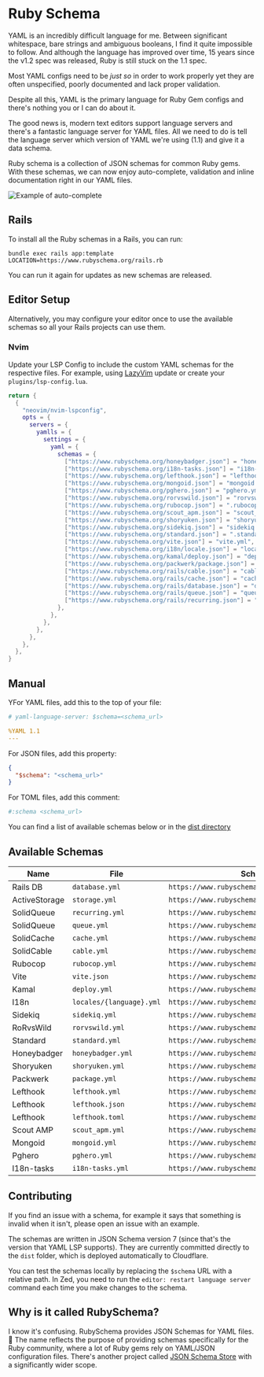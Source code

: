# Ruby Schema

YAML is an incredibly difficult language for me. Between significant whitespace, bare strings and ambiguous booleans, I find it quite impossible to follow. And although the language has improved over time, 15 years since the v1.2 spec was released, Ruby is still stuck on the 1.1 spec.

Most YAML configs need to be _just so_ in order to work properly yet they are often unspecified, poorly documented and lack proper validation.

Despite all this, YAML is the primary language for Ruby Gem configs and there's nothing you or I can do about it.

The good news is, modern text editors support language servers and there's a fantastic language server for YAML files. All we need to do is tell the language server which version of YAML we're using (1.1) and give it a data schema.

Ruby schema is a collection of JSON schemas for common Ruby gems. With these schemas, we can now enjoy auto-complete, validation and inline documentation right in our YAML files.

![Example of auto-complete](https://github.com/user-attachments/assets/c8038624-4df5-4dd7-9fcf-787d5c8a5f71)

## Rails

To install all the Ruby schemas in a Rails, you can run:

```
bundle exec rails app:template LOCATION=https://www.rubyschema.org/rails.rb
```

You can run it again for updates as new schemas are released.

## Editor Setup

Alternatively, you may configure your editor once to use the available schemas so all your Rails projects can use them.

### Nvim

Update your LSP Config to include the custom YAML schemas for the respective files. For example, using [LazyVim](www.lazyvim.org) update or create your `plugins/lsp-config.lua`.

```lua
return {
  {
    "neovim/nvim-lspconfig",
    opts = {
      servers = {
        yamlls = {
          settings = {
            yaml = {
              schemas = {
                ["https://www.rubyschema.org/honeybadger.json"] = "honeybadger.yml",
                ["https://www.rubyschema.org/i18n-tasks.json"] = "i18n-tasks.yml",
                ["https://www.rubyschema.org/lefthook.json"] = "lefthook.yml",
                ["https://www.rubyschema.org/mongoid.json"] = "mongoid.yml",
                ["https://www.rubyschema.org/pghero.json"] = "pghero.yml",
                ["https://www.rubyschema.org/rorvswild.json"] = "rorvswild.yml",
                ["https://www.rubyschema.org/rubocop.json"] = ".rubocop.yml",
                ["https://www.rubyschema.org/scout_apm.json"] = "scout_apm.yml",
                ["https://www.rubyschema.org/shoryuken.json"] = "shoryuken.yml",
                ["https://www.rubyschema.org/sidekiq.json"] = "sidekiq.yml",
                ["https://www.rubyschema.org/standard.json"] = ".standard.yml",
                ["https://www.rubyschema.org/vite.json"] = "vite.yml",
                ["https://www.rubyschema.org/i18n/locale.json"] = "locale/*.yml",
                ["https://www.rubyschema.org/kamal/deploy.json"] = "deploy.yml",
                ["https://www.rubyschema.org/packwerk/package.json"] = "package.yml",
                ["https://www.rubyschema.org/rails/cable.json"] = "cable.yml",
                ["https://www.rubyschema.org/rails/cache.json"] = "cache.yml",
                ["https://www.rubyschema.org/rails/database.json"] = "database.yml",
                ["https://www.rubyschema.org/rails/queue.json"] = "queue.yml",
                ["https://www.rubyschema.org/rails/recurring.json"] = "recurring.yml", ["https://www.rubyschema.org/rails/storage.json"] = "storage.yml",
              },
            },
          },
        },
      },
    },
  },
}
```

## Manual

YFor YAML files, add this to the top of your file:

```yml
# yaml-language-server: $schema=<schema_url>

%YAML 1.1
---
```

For JSON files, add this property:

```json
{
  "$schema": "<schema_url>"
}
```

For TOML files, add this comment:

```toml
#:schema <schema_url>
```

You can find a list of available schemas below or in the [dist directory](./dist)

## Available Schemas

 | Name | File  | Schema URL |
|------|-----------|------------|
| Rails DB | `database.yml` | `https://www.rubyschema.org/rails/database.json` |
| ActiveStorage | `storage.yml` | `https://www.rubyschema.org/rails/storage.json` |
| SolidQueue  | `recurring.yml` | `https://www.rubyschema.org/rails/recurring.json` |
| SolidQueue | `queue.yml` | `https://www.rubyschema.org/rails/queue.json` |
| SolidCache | `cache.yml` | `https://www.rubyschema.org/rails/cache.json` |
| SolidCable | `cable.yml` | `https://www.rubyschema.org/rails/cable.json` |
| Rubocop | `rubocop.yml` | `https://www.rubyschema.org/rubocop.json` |
| Vite | `vite.json` | `https://www.rubyschema.org/vite.json` |
| Kamal | `deploy.yml` | `https://www.rubyschema.org/kamal/deploy.json` |
| I18n | `locales/{language}.yml` | `https://www.rubyschema.org/i18n/locale.json` |
| Sidekiq | `sidekiq.yml` | `https://www.rubyschema.org/sidekiq.json` |
| RoRvsWild | `rorvswild.yml` | `https://www.rubyschema.org/rorvswild.json` |
| Standard | `standard.yml` | `https://www.rubyschema.org/standard.json` |
| Honeybadger | `honeybadger.yml` | `https://www.rubyschema.org/honeybadger.json` |
| Shoryuken | `shoryuken.yml` | `https://www.rubyschema.org/shoryuken.json` |
| Packwerk | `package.yml` | `https://www.rubyschema.org/packwerk/package.json` |
| Lefthook | `lefthook.yml` | `https://www.rubyschema.org/lefthook.json` |
| Lefthook | `lefthook.json` | `https://www.rubyschema.org/lefthook.json` |
| Lefthook | `lefthook.toml` | `https://www.rubyschema.org/lefthook.json` |
| Scout AMP | `scout_apm.yml` | `https://www.rubyschema.org/scout_apm.json` |
| Mongoid | `mongoid.yml` | `https://www.rubyschema.org/mongoid.json` |
| Pghero | `pghero.yml` | `https://www.rubyschema.org/pghero.json` |
| I18n-tasks | `i18n-tasks.yml` | `https://www.rubyschema.org/i18n-tasks.json` |


## Contributing

If you find an issue with a schema, for example it says that something is invalid when it isn't, please open an issue with an example.

The schemas are written in JSON Schema version 7 (since that's the version that YAML LSP supports). They are currently committed directly to the `dist` folder, which is deployed automatically to Cloudflare.

You can test the schemas locally by replacing the `$schema` URL with a relative path. In Zed, you need to run the `editor: restart language server` command each time you make changes to the schema.

## Why is it called RubySchema?

I know it's confusing. RubySchema provides JSON Schemas for YAML files. 🤯 The name reflects the purpose of providing schemas specifically for the Ruby community, where a lot of Ruby gems rely on YAML/JSON configuration files. There's another project called [JSON Schema Store](https://www.schemastore.org) with a significantly wider scope.

